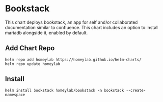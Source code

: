 # Bookstack
This chart deploys bookstack, an app for self and/or collaborated documentation similar to confluence. This chart includes an option to install mariadb alongside it, enabled by default.

## Add Chart Repo
```
helm repo add homeylab https://homeylab.github.io/helm-charts/
helm repo update homeylab
```

## Install
```
helm install bookstack homeylab/bookstack -n bookstack --create-namespace
```